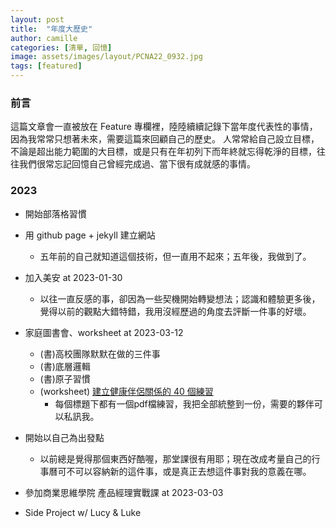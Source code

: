 ```yaml
---
layout: post
title:  "年度大歷史"
author: camille
categories: [清單, 回憶]
image: assets/images/layout/PCNA22_0932.jpg
tags: [featured]
---
```

### 前言

這篇文章會一直被放在 Feature 專欄裡，陸陸續續記錄下當年度代表性的事情，因為我常常只想著未來，需要這篇來回顧自己的歷史。
人常常給自己設立目標，不論是超出能力範圍的大目標，或是只有在年初列下而年終就忘得乾淨的目標，往往我們很常忘記回憶自己曾經完成過、當下很有成就感的事情。

### 2023
- 開始部落格習慣
- 用 github page + jekyll 建立網站
    - 五年前的自己就知道這個技術，但一直用不起來；五年後，我做到了。
- 加入美安 at 2023-01-30
    - 以往一直反感的事，卻因為一些契機開始轉變想法；認識和體驗更多後，覺得以前的觀點大錯特錯，我用沒經歷過的角度去評斷一件事的好壞。
- 家庭圖書會、worksheet at 2023-03-12
    - (書)高校團隊默默在做的三件事
    - (書)底層邏輯
    - (書)原子習慣
    - (worksheet) [建立健康伴侶關係的 40 個練習](https://positivepsychology.com/healthy-relationships-worksheets/)
        - 每個標題下都有一個pdf檔練習，我把全部統整到一份，需要的夥伴可以私訊我。

- 開始以自己為出發點
    - 以前總是覺得那個東西好酷喔，那堂課很有用耶；現在改成考量自己的行事曆可不可以容納新的這件事，或是真正去想這件事對我的意義在哪。
- 參加商業思維學院 產品經理實戰課 at 2023-03-03
- Side Project w/ Lucy & Luke

